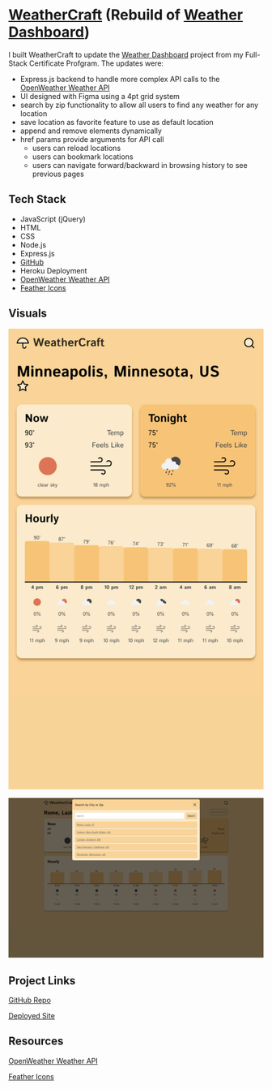 # [WeatherCraft](https://weathercraft-68e93962bfa5.herokuapp.com/) (Rebuild of [Weather Dashboard](https://github/a-down/weather-dashboard))

I built WeatherCraft to update the [Weather Dashboard](https://github/a-down/weather-dashboard) project from my Full-Stack Certificate Profgram. The updates were:
- Express.js backend to handle more complex API calls to the [OpenWeather Weather API](https://openweathermap.org/api)
- UI designed with Figma using a 4pt grid system
- search by zip functionality to allow all users to find any weather for any location
- save location as favorite feature to use as default location
- append and remove elements dynamically
- href params provide arguments for API call
  - users can reload locations
  - users can bookmark locations
  - users can navigate forward/backward in browsing history to see previous pages

## Tech Stack
- JavaScript (jQuery)
- HTML
- CSS
- Node.js
- Express.js
- [GitHub](https://github.com/a-down/weathercraft-jquery-weather-site)
- Heroku Deployment
- [OpenWeather Weather API](https://openweathermap.org/api)
- [Feather Icons](https://feathericons.com/)

## Visuals

![WeatherCraft Homepage](./public/assets/visuals/weather-dashboard-phone.png)

![WeatherCraft Search Modal](./public/assets/visuals/weather-dashboard-browser.png)

## Project Links

[GitHub Repo](https://github.com/a-down/weathercraft-jquery-weather-site)

[Deployed Site](https://weathercraft-68e93962bfa5.herokuapp.com/)

## Resources

[OpenWeather Weather API](https://openweathermap.org/api)

[Feather Icons](https://feathericons.com/)